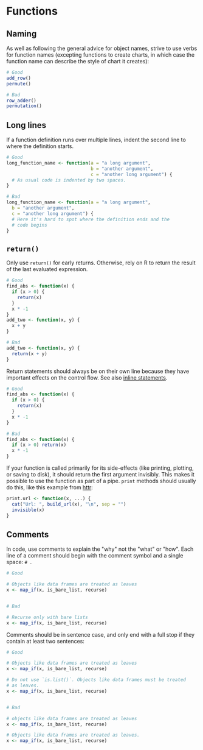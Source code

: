 # Functions

## Naming

As well as following the general advice for object names, strive to use verbs for function names (excepting functions to create charts, in which case the function name can describe the style of chart it creates):


```r
# Good
add_row()
permute()

# Bad
row_adder()
permutation()
```

## Long lines

If a function definition runs over multiple lines, indent the second line to 
where the definition starts.


```r
# Good
long_function_name <- function(a = "a long argument",
                               b = "another argument",
                               c = "another long argument") {
  # As usual code is indented by two spaces.
}

# Bad
long_function_name <- function(a = "a long argument",
  b = "another argument",
  c = "another long argument") {
  # Here it's hard to spot where the definition ends and the
  # code begins
}
```

## `return()`

Only use `return()` for early returns. Otherwise, rely on R to return the result 
of the last evaluated expression.


```r
# Good
find_abs <- function(x) {
  if (x > 0) {
    return(x)
  }
  x * -1
}
add_two <- function(x, y) {
  x + y
}

# Bad
add_two <- function(x, y) {
  return(x + y)
}
```

Return statements should always be on their own line because they have important effects on the control flow. See also [inline statements](#inline-statements).


```r
# Good
find_abs <- function(x) {
  if (x > 0) {
    return(x)
  }
  x * -1
}

# Bad
find_abs <- function(x) {
  if (x > 0) return(x)
  x * -1
}
```

If your function is called primarily for its side-effects (like printing, 
plotting, or saving to disk), it should return the first argument invisibly. 
This makes it possible to use the function as part of a pipe. `print` methods 
should usually do this, like this example from [httr](http://httr.r-lib.org/):


```r
print.url <- function(x, ...) {
  cat("Url: ", build_url(x), "\n", sep = "")
  invisible(x)
}
```

## Comments

In code, use comments to explain the "why" not the "what" or "how". Each line 
of a comment should begin with the comment symbol and a single space: `# `.


```r
# Good

# Objects like data frames are treated as leaves
x <- map_if(x, is_bare_list, recurse)


# Bad

# Recurse only with bare lists
x <- map_if(x, is_bare_list, recurse)
```

Comments should be in sentence case, and only end with a full stop if they
contain at least two sentences:


```r
# Good

# Objects like data frames are treated as leaves
x <- map_if(x, is_bare_list, recurse)

# Do not use `is.list()`. Objects like data frames must be treated
# as leaves.
x <- map_if(x, is_bare_list, recurse)


# Bad

# objects like data frames are treated as leaves
x <- map_if(x, is_bare_list, recurse)

# Objects like data frames are treated as leaves.
x <- map_if(x, is_bare_list, recurse)
```
